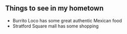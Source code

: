 ## Things to see in my hometown

- Burrito Loco has some great authentic Mexican food
- Stratford Square mall has some shopping
